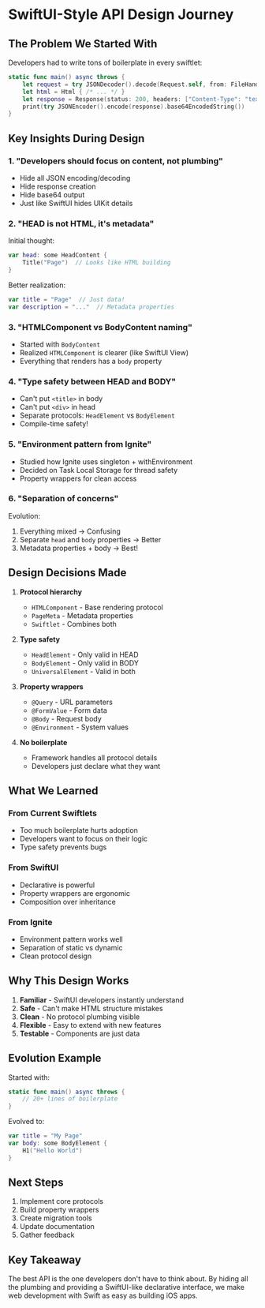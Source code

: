 # SwiftUI-Style API Design Journey

## The Problem We Started With

Developers had to write tons of boilerplate in every swiftlet:
```swift
static func main() async throws {
    let request = try JSONDecoder().decode(Request.self, from: FileHandle.standardInput.readDataToEndOfFile())
    let html = Html { /* ... */ }
    let response = Response(status: 200, headers: ["Content-Type": "text/html"], body: html.render())
    print(try JSONEncoder().encode(response).base64EncodedString())
}
```

## Key Insights During Design

### 1. "Developers should focus on content, not plumbing"
- Hide all JSON encoding/decoding
- Hide response creation
- Hide base64 output
- Just like SwiftUI hides UIKit details

### 2. "HEAD is not HTML, it's metadata"
Initial thought:
```swift
var head: some HeadContent {
    Title("Page")  // Looks like HTML building
}
```

Better realization:
```swift
var title = "Page"  // Just data!
var description = "..."  // Metadata properties
```

### 3. "HTMLComponent vs BodyContent naming"
- Started with `BodyContent` 
- Realized `HTMLComponent` is clearer (like SwiftUI View)
- Everything that renders has a `body` property

### 4. "Type safety between HEAD and BODY"
- Can't put `<title>` in body
- Can't put `<div>` in head  
- Separate protocols: `HeadElement` vs `BodyElement`
- Compile-time safety!

### 5. "Environment pattern from Ignite"
- Studied how Ignite uses singleton + withEnvironment
- Decided on Task Local Storage for thread safety
- Property wrappers for clean access

### 6. "Separation of concerns"
Evolution:
1. Everything mixed → Confusing
2. Separate `head` and `body` properties → Better
3. Metadata properties + body → Best!

## Design Decisions Made

1. **Protocol hierarchy**
   - `HTMLComponent` - Base rendering protocol
   - `PageMeta` - Metadata properties
   - `Swiftlet` - Combines both

2. **Type safety**
   - `HeadElement` - Only valid in HEAD
   - `BodyElement` - Only valid in BODY
   - `UniversalElement` - Valid in both

3. **Property wrappers**
   - `@Query` - URL parameters
   - `@FormValue` - Form data
   - `@Body` - Request body
   - `@Environment` - System values

4. **No boilerplate**
   - Framework handles all protocol details
   - Developers just declare what they want

## What We Learned

### From Current Swiftlets
- Too much boilerplate hurts adoption
- Developers want to focus on their logic
- Type safety prevents bugs

### From SwiftUI
- Declarative is powerful
- Property wrappers are ergonomic
- Composition over inheritance

### From Ignite
- Environment pattern works well
- Separation of static vs dynamic
- Clean protocol design

## Why This Design Works

1. **Familiar** - SwiftUI developers instantly understand
2. **Safe** - Can't make HTML structure mistakes
3. **Clean** - No protocol plumbing visible
4. **Flexible** - Easy to extend with new features
5. **Testable** - Components are just data

## Evolution Example

Started with:
```swift
static func main() async throws {
    // 20+ lines of boilerplate
}
```

Evolved to:
```swift
var title = "My Page"
var body: some BodyElement {
    H1("Hello World")
}
```

## Next Steps

1. Implement core protocols
2. Build property wrappers
3. Create migration tools
4. Update documentation
5. Gather feedback

## Key Takeaway

The best API is the one developers don't have to think about. By hiding all the plumbing and providing a SwiftUI-like declarative interface, we make web development with Swift as easy as building iOS apps.